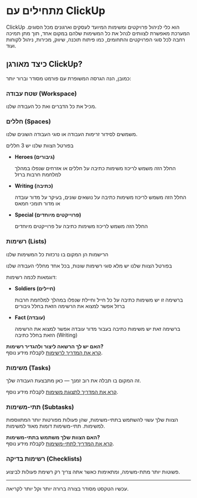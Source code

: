 # מתחילים עם ClickUp

ClickUp הוא כלי לניהול פרויקטים ומשימות המיועד לעסקים וארגונים מכל הסוגים. המערכת מאפשרת לצוותים לנהל את כל המשימות שלהם במקום אחד, תוך מתן תמיכה רחבה לכל סוגי הפרויקטים והתחומים, כמו פיתוח תוכנה, שיווק, מכירות, ניהול לקוחות ועוד.

## כיצד מאורגן ClickUp?
 כמובן, הנה הגרסה המשופרת עם פורמט מסודר וברור יותר:

### שטח עבודה (Workspace)
מכיל את כל הדברים ואת כל העבודה שלנו.

### חללים (Spaces)
משמשים לסידור זרימות העבודה או סוגי העבודה השונים שלנו.

בפורטל הצוות שלנו יש 3 חללים
- **Heroes (גיבורים)**

    החלל הזה משמש לריכוז משימות כתיבה על חללים או אזרחים שנפלו במהלך למלחמת חרבות ברזל
- **Writing (כתיבה)**

    החלל הזה משמש לריכוז משימות כתיבה על נושאים שונים, בעיקר על מדור עובדה או מדור תומכי חמאס
- **Special (פרוייקטים מיוחדים)**

    החלל הזה משמש לריכוז משימות כתיבה על פרוייקטים מיוחדים

### רשימות (Lists)
הרישמות הן המקום בו נרכזות כל המשימות שלנו

בפורטל הצוות שלנו יש מלא סוגי רשימות שונות, בכל אחד מחללי העבודה שלנו

דוגמאות לכמה רשימות:

- **Soldiers (חיילים)**

    ברשימה זו יש משימות כתיבה על כל חייל וחיילת שנפלו במהלך למלחמת חרבות ברזל אפשר למצוא את הרשימה הזאת בחלל גיבורים
- **Fact (עובדה)**

   ברשימה זאת יש משימות כתיבה בעבור מדור עובדה אפשר למצוא את הרשימה הזאת בחלל כתיבה (Writing)

**האם יש לך הרשאה ליצור ולהגדיר רשימות?**  
[קרא את המדריך לרשימות](#) לקבלת מידע נוסף.

### משימות (Tasks)
זה המקום בו תבלה את רוב זמנך — כאן מתבצעת העבודה שלך.

[קרא את המדריך לתצוגת משימות](#) לקבלת מידע נוסף.

### תתי-משימות (Subtasks)
הצוות שלך עשוי להשתמש בתתי-משימות, שהן פעולות מפורטות יותר המתווספות למשימות. תתי-משימות דומות מאוד למשימות.

**האם הצוות שלך משתמש בתתי-משימות?**  
[קרא את המדריך לתתי-משימות](#) לקבלת מידע נוסף.

### רשימות בדיקה (Checklists)
פשוטות יותר מתת-משימה, ומתאימות כאשר אתה צריך רק רשימת פעולות לביצוע.

---

עכשיו הטקסט מסודר בצורה ברורה יותר וקל יותר לקריאה.